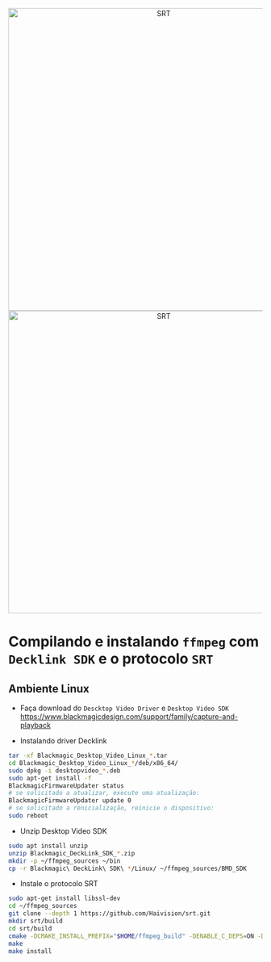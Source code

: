 <p align="center">
  <a href="http://srtalliance.org/">
    <img alt="SRT" src="http://www.srtalliance.org/wp-content/uploads/SRT_text_hor_logo_grey.png" width="600"/>
  </a>
  <a href="https://www.ffmpeg.org/">
    <img alt="SRT" src="https://avatars2.githubusercontent.com/u/729418?s=200&v=4" width="600"/>
  </a>
</p>


# Compilando e instalando `ffmpeg` com `Decklink SDK` e o protocolo `SRT`

## Ambiente Linux

- Faça download do `Descktop Video Driver` e `Desktop Video SDK` https://www.blackmagicdesign.com/support/family/capture-and-playback 

- Instalando driver Decklink

```bash
tar -xf Blackmagic_Desktop_Video_Linux_*.tar
cd Blackmagic_Desktop_Video_Linux_*/deb/x86_64/
sudo dpkg -i desktopvideo_*.deb
sudo apt-get install -f
BlackmagicFirmwareUpdater status
# se solicitado a atualizar, execute uma atualização:
BlackmagicFirmwareUpdater update 0
# se solicitado a renicialização, reinicie o dispositivo:
sudo reboot
```

- Unzip Desktop Video SDK
```bash
sudo apt install unzip
unzip Blackmagic_DeckLink_SDK_*.zip
mkdir -p ~/ffmpeg_sources ~/bin
cp -r Blackmagic\ DeckLink\ SDK\ */Linux/ ~/ffmpeg_sources/BMD_SDK
```

- Instale o protocolo SRT

```bash
sudo apt-get install libssl-dev
cd ~/ffmpeg_sources
git clone --depth 1 https://github.com/Haivision/srt.git
mkdir srt/build
cd srt/build
cmake -DCMAKE_INSTALL_PREFIX="$HOME/ffmpeg_build" -DENABLE_C_DEPS=ON -DENABLE_SHARED=OFF -DENABLE_STATIC=ON ..
make
make install
```
